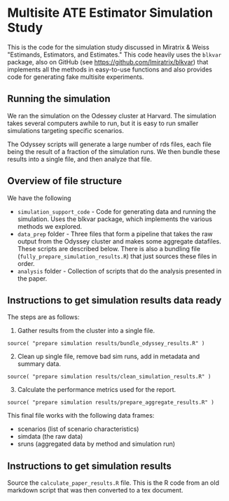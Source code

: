 # Multisite ATE Estimator Simulation Study

This is the code for the simulation study discussed in Miratrix & Weiss "Estimands, Estimators, and Estimates." This code heavily uses the `blkvar` package, also on GitHub (see https://github.com/lmiratrix/blkvar) that implements all the methods in easy-to-use functions and also provides code for generating fake multisite experiments.


## Running the simulation
We ran the simulation on the Odessey cluster at Harvard.  The simulation takes several computers awhile to run, but it is easy to run smaller simulations targeting specific scenarios.

The Odyssey scripts will generate a large number of rds files, each file being the result of a fraction of the simulation runs. We then bundle these results into a single file, and then analyze that file.

## Overview of file structure

We have the following

  * `simulation_support_code` - Code for generating data and running the simulation.  Uses the blkvar package, which implements the various methods we explored.
  * `data_prep` folder - Three files that form a pipeline that takes the raw output from the Odyssey cluster and makes some aggregate datafiles.  These scripts are described below.  There is also a bundling file (`fully_prepare_simulation_results.R`) that just sources these files in order.
  * `analysis` folder - Collection of scripts that do the analysis presented in the paper.
  
  
## Instructions to get simulation results data ready

The steps are as follows:

1) Gather results from the cluster into a single file.
```
source( "prepare simulation results/bundle_odyssey_results.R" )
```

2) Clean up single file, remove bad sim runs, add in metadata and summary data.
```
source( "prepare simulation results/clean_simulation_results.R" )
```

3) Calculate the performance metrics used for the report.

```
source( "prepare simulation results/prepare_aggregate_results.R" )
```

This final file works with the following data frames:

 * scenarios (list of scenario characteristics)
 * simdata (the raw data)
 * sruns (aggregated data by method and simulation run)


## Instructions to get simulation results

Source the `calculate_paper_results.R` file.  This is the R code from an old markdown script that was then converted to a tex document. 


